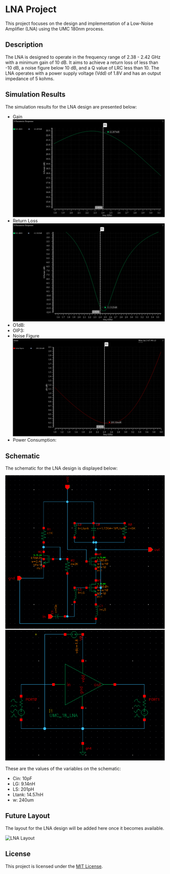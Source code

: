 # LNA Project

This project focuses on the design and implementation of a Low-Noise Amplifier (LNA) using the UMC 180nm process.

## Description

The LNA is designed to operate in the frequency range of 2.38 - 2.42 GHz with a minimum gain of 10 dB. It aims to achieve a return loss of less than -10 dB, a noise figure below 10 dB, and a Q value of LRC less than 10. The LNA operates with a power supply voltage (Vdd) of 1.8V and has an output impedance of 5 kohms.

## Simulation Results

The simulation results for the LNA design are presented below:

- Gain
![LNA Gain](./plots/s21.png)
- Return Loss
![Return Loss](./plots/s11.png)
- O1dB:
- OIP3:
- Noise Figure
![Noise Figure](./plots/nf.png)
- Power Consumption:


## Schematic

The schematic for the LNA design is displayed below:

![LNA Schematic](./plots/schematic.png)
![LNA Testbench](./plots/tb.png)

These are the values of the variables on the schematic:

- Cin: 10pF
- LG: 9.14nH
- LS: 201pH
- Ltank: 14.57nH
- w: 240um

## Future Layout

The layout for the LNA design will be added here once it becomes available.

![LNA Layout](layout.png)

## License

This project is licensed under the [MIT License](../LICENSE).

